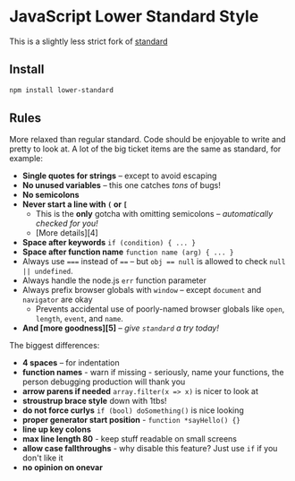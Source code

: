 # JavaScript Lower Standard Style

This is a slightly less strict fork of
[standard](https://github.com/feross/standard)

## Install

```bash
npm install lower-standard
```

## Rules

More relaxed than regular standard. Code should be enjoyable to write and pretty
to look at. A lot of the big ticket items are the same as standard, for example:

- **Single quotes for strings** – except to avoid escaping
- **No unused variables** – this one catches *tons* of bugs!
- **No semicolons**
- **Never start a line with `(` or `[`**
  - This is the **only** gotcha with omitting semicolons – *automatically checked for you!*
  - [More details][4]
- **Space after keywords** `if (condition) { ... }`
- **Space after function name** `function name (arg) { ... }`
- Always use `===` instead of `==` – but `obj == null` is allowed to check `null || undefined`.
- Always handle the node.js `err` function parameter
- Always prefix browser globals with `window` – except `document` and `navigator` are okay
  - Prevents accidental use of poorly-named browser globals like `open`, `length`,
    `event`, and `name`.
- **And [more goodness][5]** – *give `standard` a try today!*

The biggest differences:

- **4 spaces** – for indentation
- **function names** - warn if missing - seriously, name your functions,
  the person debugging production will thank you
- **arrow parens if needed** `array.filter(x => x)` is nicer to look at
- **stroustrup brace style** down with 1tbs!
- **do not force curlys** `if (bool) doSomething()` is nice looking
- **proper generator start position** - `function *sayHello() {}`
- **line up key colons**
- **max line length 80** - keep stuff readable on small screens
- **allow case fallthroughs** - why disable this feature? Just use `if` if you
  don't like it
- **no opinion on onevar**
